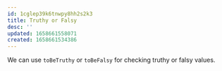 ```yaml
---
id: 1cglep39k6tnwpy8hh2s2k3
title: Truthy or Falsy
desc: ''
updated: 1658661558071
created: 1658661534386
---
```


We can use `toBeTruthy` or `toBeFalsy` for checking truthy or falsy values.

